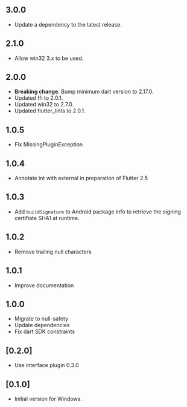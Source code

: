 ## 3.0.0

 - Update a dependency to the latest release.

## 2.1.0

- Allow win32 3.x to be used.

## 2.0.0

- **Breaking change**. Bump minimum dart version to 2.17.0.
- Updated ffi to 2.0.1.
- Updated win32 to 2.7.0.
- Updated flutter_lints to 2.0.1.

## 1.0.5

- Fix MissingPluginException

## 1.0.4

- Annotate int with external in preparation of Flutter 2.5

## 1.0.3

- Add `buildSignature` to Android package info to retrieve the signing certifiate SHA1 at runtime.

## 1.0.2

- Remove trailing null characters

## 1.0.1

- Improve documentation

## 1.0.0

- Migrate to null-safety
- Update dependencies
- Fix dart SDK constraints

## [0.2.0]

- Use interface plugin 0.3.0

## [0.1.0]

- Initial version for Windows.
